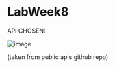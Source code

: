 # LabWeek8

API CHOSEN:

![image](https://github.com/GabrielSosin-SectionC/LabWeek8/assets/156844536/1e11eeaa-c3ac-4500-bea6-c8e4687e96bd)

(taken from public apis github repo)
